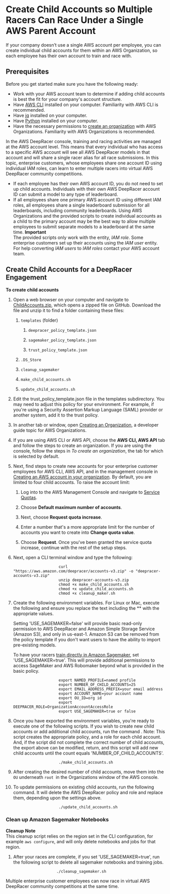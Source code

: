 # Create Child Accounts so Multiple Racers Can Race Under a Single AWS Parent Account<a name="deepracer-child-accounts"></a>

If your company doesn’t use a single AWS account per employee, you can create individual child accounts for them within an AWS Organization, so each employee has their own account to train and race with\.

## Prerequisites<a name="child-account-prereqs"></a>

Before you get started make sure you have the following ready:
+ Work with your AWS account team to determine if adding child accounts is best the fit for your company's account structure\.
+ Have [AWS CLI](https://docs.aws.amazon.com/cli/latest/userguide/cli-chap-install.html) installed on your computer\. Familiarity with AWS CLI is recommended\.
+ Have [jq](https://stedolan.github.io/jq/download/) installed on your computer\.
+ Have [Python](https://www.python.org/downloads/) installed on your computer\.
+ Have the necessary permissions to [create an organization](https://docs.aws.amazon.com/organizations/latest/userguide/orgs_manage_create.html) with AWS Organizations\. Familiarity with AWS Organizations is recommended\.

In the AWS DeepRacer console, training and racing activities are managed at the AWS account level\. This means that every individual who has access to a specific AWS account will see all AWS DeepRacer models in that account and will share a single racer alias for all race submissions\. In this topic, enterprise customers, whose employees share one account ID using individual IAM roles, can learn to enter multiple racers into virtual AWS DeepRacer community competitions\.
+ If each employee has their own AWS account ID, you do not need to set up child accounts\. Individuals with their own AWS DeepRacer account ID can submit a model to any type of leaderboard\.
+ If all employees share one primary AWS account ID using different IAM roles, all employees share a single leaderboard submission for all leaderboards, including community leaderboards\. Using AWS Organizations and the provided scripts to create individual accounts as a child to the primary account may be the best way to allow multiple employees to submit separate models to a leaderboard at the same time\.
**Important**  
The provided scripts only work with the entity, *IAM role*\. Some enterprise customers set up their accounts using the *IAM user* entity\. For help converting *IAM users* to *IAM roles* contact your AWS account team\.

## Create Child Accounts for a DeepRacer Engagement<a name="child-accounts-procedure"></a>

**To create child accounts**

1. Open a web browser on your computer and navigate to [ChildAccounts\.zip](https://github.com/aws-samples/aws-deepracer-workshops/tree/master/CommunityRaces/ChildAccountsWithAWSOrganizations), which opens a zipped file on GitHub\. Download the file and unzip it to find a folder containing these files:

   1. `templates` \(folder\)

      1. `deepracer_policy_template.json`

      1. `sagemaker_policy_template.json`

      1. `trust_policy_template.json`

   1. `.DS_Store`

   1. `cleanup_sagemaker`

   1. `make_child_accounts.sh`

   1. `update_child_accounts.sh`

1. Edit the trust\_policy\_template\.json file in the templates subdirectory\. You may need to adjust this policy for your environment\. For example, if you're using a Security Assertion Markup Language \(SAML\) provider or another system, add it to the trust policy\.

1. In another tab or window, open [Creating an Organization](https://docs.aws.amazon.com/organizations/latest/userguide/orgs_manage_create.html), a developer guide topic for AWS Organizations\.

1. If you are using AWS CLI or AWS API, choose the **AWS CLI, AWS API** tab and follow the steps to create an organization\. If you are using the console, follow the steps in *To create an organization*, the tab for which is selected by default\.

1. Next, find steps to create new accounts for your enterprise customer employees for AWS CLI, AWS API, and in the management console in [Creating an AWS account in your organization](https://docs.aws.amazon.com/organizations/latest/userguide/orgs_manage_accounts_create.html#orgs_manage_accounts_create-new)\. By default, you are limited to four child accounts\. To raise the account limit:

   1. Log into to the AWS Management Console and navigate to [Service Quotas](https://console.aws.amazon.com/servicequotas/#!/services/organizations/quotas)\.

   1. Choose **Default maximum number of accounts**\.

   1. Next, choose **Request quota increase**\.

   1. Enter a number that's a more appropriate limit for the number of accounts you want to create into **Change quota value**\.

   1. Choose **Request**\. Once you've been granted the service quota increase, continue with the rest of the setup steps\.

1. Next, open a CLI terminal window and type the following:

   ```
                       curl "https://aws.amazon.com/deepracer/accounts-v3.zip" -o "deepracer-accounts-v3.zip"
                       unzip deepracer-accounts-v3.zip
                       chmod +x make_child_accounts.sh
                       chmod +x update_child_accounts.sh
                       chmod +x cleanup_maker.sh
   ```

1. Create the following environment variables\. For Linux or Mac, execute the following and ensure you replace the text including the ** with the appropriate values\.

    Setting 'USE\_SAGEMAKER=false' will provide basic read\-only permission to AWS DeepRacer and Amazon Simple Storage Service \(Amazon S3\), and only in us\-east\-1\. Amazon S3 can be removed from the policy template if you don't want users to have the ability to import pre\-existing models\.

   To have your racers [train directly in Amazon Sagemaker](https://aws.amazon.com/blogs/machine-learning/custom-deep-reinforcement-learning-and-multi-track-training-for-aws-deepracer-with-amazon-sagemaker-rl-notebook/), set 'USE\_SAGEMAKER=true'\. This will provide additional permissions to access SageMaker and AWS Robomaker beyond what is provided in the basic policy\.

   ```
                       export NAMED_PROFILE=named profile
                       export NUMBER_OF_CHILD_ACCOUNTS=25
                       export EMAIL_ADDRESS_PREFIX=your email address
                       export ACCOUNT_NAME=your account name
                       export OU_ID=org id
                       export DEEPRACER_ROLE=OrganizationAccountAccessRole
                       export USE_SAGEMAKER=true or false
   ```

1. Once you have exported the environment variables, you're ready to execute one of the following scripts\. If you wish to create new child accounts or add additional child accounts, run the command \. Note: This script creates the appropriate policy, and a role for each child account\. And, if the script did not complete the correct number of child accounts, the export above can be modified, return, and this script will add new child accounts until the count equals 'NUMBER\_OF\_CHILD\_ACCOUNTS'\.

   ```
                       ./make_child_accounts.sh
   ```

1. After creating the desired number of child accounts, move them into the `OU` underneath `root `in the Organizations window of the AWS console\.

1. To update permissions on existing child accounts, run the following command\. It will delete the AWS DeepRacer policy and role and replace them, depending upon the settings above\.

   ```
                       ./update_child_accounts.sh
   ```

### Clean up Amazon Sagemaker Notebooks<a name="child-accounts-clean-up"></a>

**Cleanup**
**Note**  
This cleanup script relies on the region set in the CLI configuration, for example `aws configure`, and will only delete notebooks and jobs for that region\.

1. After your races are complete, if you set 'USE\_SAGEMAKER=true', run the following script to delete all sagemaker notebooks and training jobs\.

   ```
                      ./cleanup_sagemaker.sh
   ```

Multiple enterprise customer employees can now race in virtual AWS DeepRacer community competitions at the same time\.

